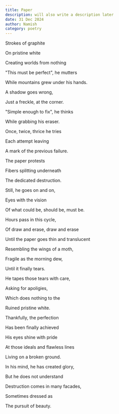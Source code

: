 ```yaml
---
title: Paper
description: will also write a description later
date: 31 Dec 2024
author: Namish
category: poetry
---
```


Strokes of graphite

On pristine white

Creating worlds from nothing

"This must be perfect", he mutters

While mountains grew under his hands.

A shadow goes wrong,

Just a freckle, at the corner.

"Simple enough to fix", he thinks

While grabbing his eraser.

Once, twice, thrice he tries

Each attempt leaving

A mark of the previous failure.

The paper protests

Fibers splitting underneath

The dedicated destruction.

Still, he goes on and on,

Eyes with the vision

Of what could be, should be, must be.

Hours pass in this cycle,

Of draw and erase, draw and erase

Until the paper goes thin and translucent

Resembling the wings of a moth,

Fragile as the morning dew,

Until it finally tears.

He tapes those tears with care,

Asking for apoligies,

Which does nothing to the 

Ruined pristine white.

Thankfully, the perfection 

Has been finally achieved

His eyes shine with pride

At those ideals and flawless lines

Living on a broken ground.

In his mind, he has created glory,

But he does not understand

Destruction comes in many facades,

Sometimes dressed as

The pursuit of beauty.

